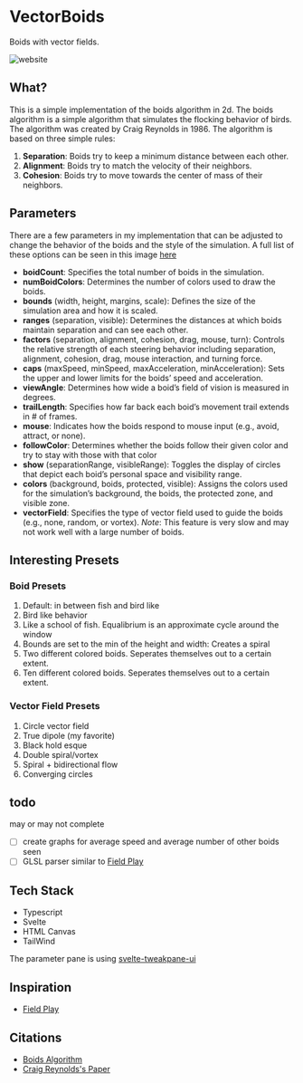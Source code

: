 # VectorBoids

Boids with vector fields.

![website](./assets/website.png)

## What?

This is a simple implementation of the boids algorithm in 2d. The boids algorithm is a simple algorithm that simulates the flocking behavior of birds. The algorithm was created by Craig Reynolds in 1986. The algorithm is based on three simple rules:

1. **Separation**: Boids try to keep a minimum distance between each other.
2. **Alignment**: Boids try to match the velocity of their neighbors.
3. **Cohesion**: Boids try to move towards the center of mass of their neighbors.

## Parameters

There are a few parameters in my implementation that can be adjusted to change the behavior of the boids and the style of the simulation. A full list of these options can be seen in this image [here](./assets/options.png)

- **boidCount**: Specifies the total number of boids in the simulation.
- **numBoidColors**: Determines the number of colors used to draw the boids.
- **bounds** (width, height, margins, scale): Defines the size of the simulation area and how it is scaled.
- **ranges** (separation, visible): Determines the distances at which boids maintain separation and can see each other.
- **factors** (separation, alignment, cohesion, drag, mouse, turn): Controls the relative strength of each steering behavior including separation, alignment, cohesion, drag, mouse interaction, and turning force.
- **caps** (maxSpeed, minSpeed, maxAcceleration, minAcceleration): Sets the upper and lower limits for the boids’ speed and acceleration.
- **viewAngle**: Determines how wide a boid’s field of vision is measured in degrees.
- **trailLength**: Specifies how far back each boid’s movement trail extends in # of frames.
- **mouse**: Indicates how the boids respond to mouse input (e.g., avoid, attract, or none).
- **followColor**: Determines whether the boids follow their given color and try to stay with those with that color
- **show** (separationRange, visibleRange): Toggles the display of circles that depict each boid’s personal space and visibility range.
- **colors** (background, boids, protected, visible): Assigns the colors used for the simulation’s background, the boids, the protected zone, and visible zone.
- **vectorField**: Specifies the type of vector field used to guide the boids (e.g., none, random, or vortex). _Note_: This feature is very slow and may not work well with a large number of boids.

## Interesting Presets

### Boid Presets

1. Default: in between fish and bird like
2. Bird like behavior
3. Like a school of fish. Equalibrium is an approximate cycle around the window
4. Bounds are set to the min of the height and width: Creates a spiral
5. Two different colored boids. Seperates themselves out to a certain extent.
6. Ten different colored boids. Seperates themselves out to a certain extent.

### Vector Field Presets

1. Circle vector field
2. True dipole (my favorite)
3. Black hold esque
4. Double spiral/vortex
5. Spiral + bidirectional flow
6. Converging circles

## todo

may or may not complete

- [ ] create graphs for average speed and average number of other boids seen
- [ ] GLSL parser similar to [Field Play](https://anvaka.github.io/fieldplay)

## Tech Stack

- Typescript
- Svelte
- HTML Canvas
- TailWind

The parameter pane is using [svelte-tweakpane-ui](https://github.com/kitschpatrol/svelte-tweakpane-ui)

## Inspiration

- [Field Play](https://anvaka.github.io/fieldplay)

## Citations

- [Boids Algorithm](https://en.wikipedia.org/wiki/Boids)
- [Craig Reynolds's Paper](https://dl.acm.org/doi/10.1145/37401.37406)
